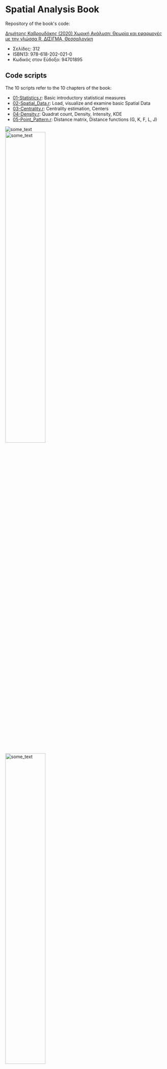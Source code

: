 # Spatial Analysis Book

Repository of the book's code: 

[Δημήτρης Καβρουδάκης (2020) Χωρική Ανάλυση: Θεωρία και εφαρμογές με την γλώσσα R, ΔΙΣΙΓΜΑ, Θεσσαλονίκη](https://www.disigma.gr/xorikh-analysh.html)

* Σελίδες: 312
* ISBN13: 978-618-202-021-0
* Κωδικός στον Εύδοξο: 94701895 


## Code scripts

The 10 scripts refer to the 10 chapters of the book:

* [01-Statistics.r](https://github.com/dimitrisk/SpatialAnalysisBook/blob/master/01-Statistics.r): Basic introductory statistical measures
* [02-Spatial_Data.r](https://github.com/dimitrisk/SpatialAnalysisBook/blob/master/02-Spatial_Data.r): Load, visualize and examine basic Spatial Data
* [03-Centrality.r](https://github.com/dimitrisk/SpatialAnalysisBook/blob/master/03-Centrality.r): Centrality estimation, Centers
* [04-Density.r](https://github.com/dimitrisk/SpatialAnalysisBook/blob/master/04-Density.r): Quadrat count, Density, Intensity, KDE
* [05-Point_Pattern.r](https://github.com/dimitrisk/SpatialAnalysisBook/blob/master/05-Point_Pattern.r): Distance matrix, Distance functions (G, K, F, L, J)


<img src="https://www.disigma.gr/media/catalog/product/cache/1/image/9df78eab33525d08d6e5fb8d27136e95/c/h/chorikh-analysh.jpg" alt="some_text">
<div class="imgContainer">
 
<img src="https://www.disigma.gr/media/catalog/product/cache/1/image/9df78eab33525d08d6e5fb8d27136e95/c/o/cover_chorikh-analysh.jpg" width="50%" alt="some_text">

<img src="https://www.disigma.gr/media/catalog/product/cache/1/image/9df78eab33525d08d6e5fb8d27136e95/b/a/backcover_chorikh-analysh.jpg" width="50%" alt="some_text">

<div/>

